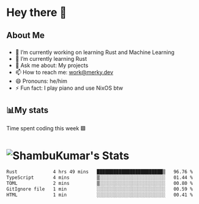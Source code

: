 # Hey there 👋


## About Me
###
- 🔭 I’m currently working on learning Rust and Machine Learning
- 🌱 I’m currently learning Rust
- 💬 Ask me about: My projects
- 📫 How to reach me: work@merky.dev
- 😄 Pronouns: he/him
- ⚡ Fun fact: I play piano and use NixOS btw
###

## 📊My stats
Time spent coding this week 🟩

# ![ShambuKumar's Stats](https://github-readme-stats.vercel.app/api?username=The-Merky&theme=gruvbox&show_icons=true&hide_border=true&count_private=true)

<!--START_SECTION:waka-->

```txt
Rust             4 hrs 49 mins   ████████████████████████▒   96.76 %
TypeScript       4 mins          ▒░░░░░░░░░░░░░░░░░░░░░░░░   01.44 %
TOML             2 mins          ▒░░░░░░░░░░░░░░░░░░░░░░░░   00.80 %
GitIgnore file   1 min           ░░░░░░░░░░░░░░░░░░░░░░░░░   00.59 %
HTML             1 min           ░░░░░░░░░░░░░░░░░░░░░░░░░   00.41 %
```

<!--END_SECTION:waka-->

